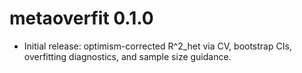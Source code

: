 # metaoverfit 0.1.0

* Initial release: optimism-corrected R^2_het via CV, bootstrap CIs,
  overfitting diagnostics, and sample size guidance.
